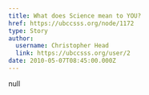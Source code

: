 ```yaml
---
title: What does Science mean to YOU? 
href: https://ubccsss.org/node/1172
type: Story
author:
  username: Christopher Head
  link: https://ubccsss.org/user/2
date: 2010-05-07T08:45:00.000Z
---
```


null